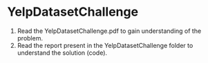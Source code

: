 # YelpDatasetChallenge

1. Read the YelpDatasetChallenge.pdf to gain understanding of the problem. 
2. Read the report present in the YelpDatasetChallenge folder to understand the solution (code).
